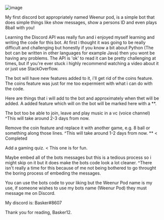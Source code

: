 ![image](https://user-images.githubusercontent.com/71788109/110173551-ac3c6c80-7df6-11eb-8e36-75ff32325c0f.png)


My first discord bot appropriately named Weenur pod, is a simple
bot that does simple things like show messages, show a persons ID
and even plays 8ball with you!

Learning the Discord API was really fun and i enjoyed myself learning
and writing the code for this bot. At first i thought it was going to be 
really difficult and challenging but honestly if you know a bit about 
Python (The bot can be written in other languages for example Java)
then you wont be having any problems. The API is 'ok' to read it
can be pretty challenging at times, but if you're ever stuck i 
highly recommend watching a video about it or just use StackOverflow.

The bot will have new features added to it, i'll get rid of the coins feature.
The coins feature was just for me too expermient with what i can do with the 
code. 

Here are things that i will add to the bot and approximately when thet will be 
added. A added feature which will on the bot will be marked here with a **.

The bot too be able to join, leave and play music in a vc (voice channel)
^This will take around 2-3 days from now.

Remove the coin feature and replace it with another game, e.g. 8 ball or
something along those lines.
^This will take around 1-2 days from now. ** < Completed

Add a gaming quiz. < This one is for fun.

Maybe embed all of the bots messages but this is a tedious process so i might 
skip on it but it does make the bots code look a lot cleaner.
^There isn't really a time for this because of me not being bothered to go 
throught the boring process of embeding the messages.

You can use the bots code to your liking but the Weenur Pod name is my use,
if someone wishes to use my bots name (Weenur Pod) they must message me on 
Discord.

My discord is: Basker#8607

Thank you for reading, Basker12.
